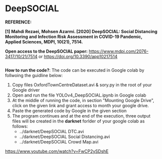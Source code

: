# DeepSOCIAL
**REFERENCE:**

**[1] Mahdi Rezaei, Mohsen Azarmi. [2020] DeepSOCIAL: Social Distancing Monitoring and Infection Risk Assessment in COVID-19 Pandemic, Applied Sciences, MDPI, 10(21), 7514.** 

**Open access to the DeepSOCIAL paper:**
https://www.mdpi.com/2076-3417/10/21/7514 or https://doi.org/10.3390/app10217514

<img scr="Images/SocialD-Violations.jpg" width=1080>

**How to run the code?**:
The code can be executed in Google colab by follwoing the guidline below:
1. Copy files OxfordTownCentreDataset.avi & sory.py in the root of your Google driver
2. Open and run the file YOLOv4_DeepSOCIAL.ipynb in Google colab
3. At the middle of running the code, in section "Mounting Google Drive", click on the given link and grant access to month your google drive.
4. Paste the generated code by Google in the given section
5. The program continues and at the end of the execution, three output files will be created in the **darknet** forlder of your google colab as follows:
    * ../darknet/DeepSOCIAL DTC.avi
    * ../darknet/DeepSOCIAL Social Distancing.avi
    * ../darknet/DeepSOCIAL Crowd Map.avi

https://www.youtube.com/watch?v=FwCP2ySDshE    

